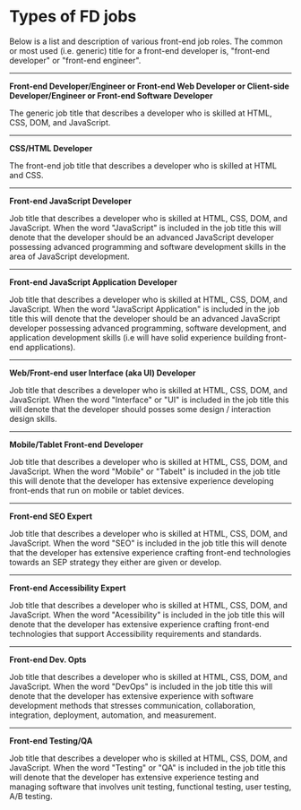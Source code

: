 # Types of FD jobs

Below is a list and description of various front-end job roles. The common or most used (i.e. generic) title for a front-end developer is, "front-end developer" or "front-end engineer". 

***

**Front-end Developer/Engineer or Front-end Web Developer or Client-side Developer/Engineer or Front-end Software Developer** 

The generic job title that describes a developer who is skilled at HTML, CSS, DOM, and JavaScript.

***

**CSS/HTML Developer**

The front-end job title that describes a developer who is skilled at HTML and CSS.

***

**Front-end JavaScript Developer**

Job title that describes a developer who is skilled at HTML, CSS, DOM, and JavaScript. When the word "JavaScript" is included in the job title this will denote that the developer should be an advanced JavaScript developer possessing advanced programming and software development skills in the area of JavaScript development.

***

**Front-end JavaScript Application Developer**

Job title that describes a developer who is skilled at HTML, CSS, DOM, and JavaScript. When the word "JavaScript Application" is included in the job title this will denote that the developer should be an advanced JavaScript developer possessing advanced programming, software development, and application development skills (i.e will have solid experience building front-end applications).

***

**Web/Front-end user Interface (aka UI) Developer**

Job title that describes a developer who is skilled at HTML, CSS, DOM, and JavaScript. When the word "Interface" or "UI" is included in the job title this will denote that the developer should posses some design / interaction design skills.

***

**Mobile/Tablet Front-end Developer**

Job title that describes a developer who is skilled at HTML, CSS, DOM, and JavaScript. When the word "Mobile" or "Tabelt" is included in the job title this will denote that the developer has extensive experience developing front-ends that run on mobile or tablet devices.

***

**Front-end SEO Expert**

Job title that describes a developer who is skilled at HTML, CSS, DOM, and JavaScript. When the word "SEO" is included in the job title this will denote that the developer has extensive experience crafting front-end technologies towards an SEP strategy they either are given or develop.

***

**Front-end Accessibility Expert**

Job title that describes a developer who is skilled at HTML, CSS, DOM, and JavaScript. When the word "Acessibility" is included in the job title this will denote that the developer has extensive experience crafting front-end technologies that support Accessibility requirements and standards.

***

**Front-end Dev. Opts**

Job title that describes a developer who is skilled at HTML, CSS, DOM, and JavaScript. When the word "DevOps" is included in the job title this will denote that the developer has extensive experience with  software development methods that stresses communication, collaboration, integration, deployment, automation, and measurement.

***

**Front-end Testing/QA**

Job title that describes a developer who is skilled at HTML, CSS, DOM, and JavaScript. When the word "Testing" or "QA" is included in the job title this will denote that the developer has extensive experience testing and managing software that involves unit testing, functional testing, user testing, A/B testing.



